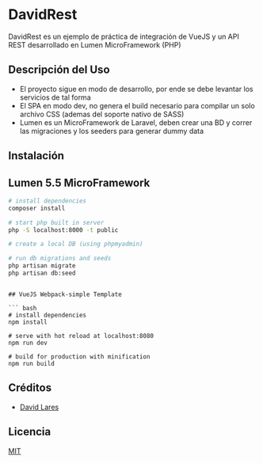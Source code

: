 # DavidRest

DavidRest es un ejemplo de práctica de integración de VueJS y un API REST desarrollado en Lumen MicroFramework (PHP)

## Descripción del Uso

- El proyecto sigue en modo de desarrollo, por ende se debe levantar los servicios de tal forma
- El SPA en modo dev, no genera el build necesario para compilar un solo archivo CSS (ademas del soporte nativo de SASS)
- Lumen es un MicroFramework de Laravel, deben crear una BD y correr las migraciones y los seeders para generar dummy data

## Instalación

## Lumen 5.5 MicroFramework

``` bash
# install dependencies
composer install

# start php built in server 
php -S localhost:8000 -t public

# create a local DB (using phpmyadmin)

# run db migrations and seeds
php artisan migrate
php artisan db:seed
```
```

## VueJS Webpack-simple Template

``` bash
# install dependencies
npm install

# serve with hot reload at localhost:8080
npm run dev

# build for production with minification
npm run build
```

## Créditos
- [David Lares](https://twitter.com/davidlares3)

## Licencia

[MIT](https://opensource.org/licenses/MIT)
